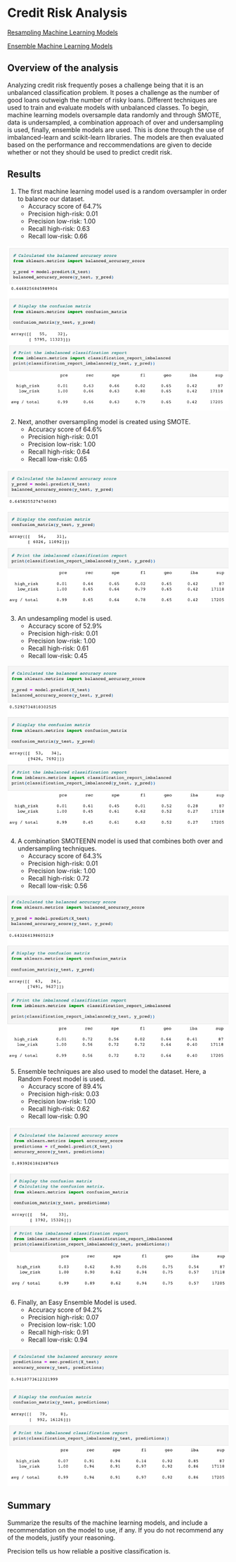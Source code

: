 # Credit Risk Analysis
[Resampling Machine Learning Models](https://github.com/c-geisel/Credit_Risk_Analysis/blob/main/credit_risk_resampling.ipynb)

[Ensemble Machine Learning Models](https://github.com/c-geisel/Credit_Risk_Analysis/blob/main/credit_risk_ensemble.ipynb)

## Overview of the analysis
Analyzing credit risk frequently poses a challenge being that it is an unbalanced classification problem. It poses a challenge as the number of good loans outweigh the number of risky loans. Different techniques are used to train and evaluate models with unbalanced classes. To begin, machine learning models oversample data randomly and through SMOTE, data is undersampled, a combination approach of over and undersampling is used, finally, ensemble models are used. This is done through the use of imbalanced-learn and scikit-learn libraries. The models are then evaluated based on the performance and reccommendations are given to decide whether or not they should be used to predict credit risk. 

## Results 
1. The first machine learning model used is a random oversampler in order to balance our dataset. 
    - Accuracy score of 64.7%
    - Precision high-risk: 0.01
    - Precision low-risk: 1.00
    - Recall high-risk: 0.63
    - Recall low-risk: 0.66

![Random_Oversampling.png](Practice/Images/Random_Oversampling.png)

2. Next, another oversampling model is created using SMOTE. 
    - Accuracy score of 64.6%
    - Precision high-risk: 0.01
    - Precision low-risk: 1.00
    - Recall high-risk: 0.64
    - Recall low-risk: 0.65

![Smote_Oversampling.png](Practice/Images/Smote_Oversampling.png)

3. An undesampling model is used.
    - Accuracy score of 52.9% 
    - Precision high-risk: 0.01
    - Precision low-risk: 1.00
    - Recall high-risk: 0.61
    - Recall low-risk: 0.45

![Undersampling.png](Practice/Images/Undersampling.png)

4. A combination SMOTEENN model is used that combines both over and undersampling techniques.
    - Accuracy score of 64.3% 
    - Precision high-risk: 0.01
    - Precision low-risk: 1.00
    - Recall high-risk: 0.72
    - Recall low-risk: 0.56

![Combinations_Over_Under_Sampling.png](Practice/Images/Combinations_Over_Under_Sampling.png)

5. Ensemble techniques are also used to model the dataset. Here, a Random Forest model is used. 
    - Accuracy score of 89.4% 
    - Precision high-risk: 0.03
    - Precision low-risk: 1.00
    - Recall high-risk: 0.62
    - Recall low-risk: 0.90

![Random_Forest.png](Practice/Images/Random_Forest.png)

6. Finally, an Easy Ensemble Model is used.
    - Accuracy score of 94.2% 
    - Precision high-risk: 0.07
    - Precision low-risk: 1.00
    - Recall high-risk: 0.91
    - Recall low-risk: 0.94

![Easy_Ensemble.png](Practice/Images/Easy_Ensemble.png)

## Summary 
Summarize the results of the machine learning models, and include a recommendation on the model to use, if any. If you do not recommend any of the models, justify your reasoning.

Precision tells us how reliable a positive classification is. 

